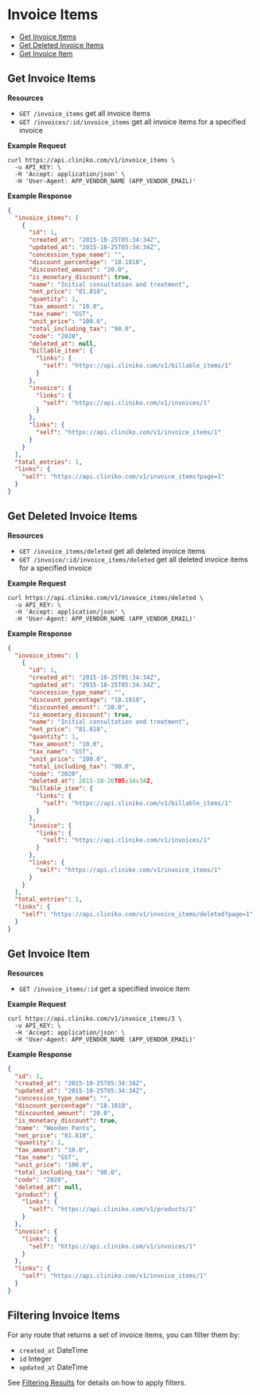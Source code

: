 Invoice Items
===============
* [Get Invoice Items](#get-invoice-items "This will return all invoice items.")
* [Get Deleted Invoice Items](#get-deleted-invoice-items "This will return all deleted invoice items.")
* [Get Invoice Item](#get-invoice-item "This will return a specified invoice item.")

Get Invoice Items
----------------

**Resources**
* ```GET /invoice_items``` get all invoice items
* ```GET /invoices/:id/invoice_items``` get all invoice items for a specified invoice

**Example Request**
```shell
curl https://api.cliniko.com/v1/invoice_items \
  -u API_KEY: \
  -H 'Accept: application/json' \
  -H 'User-Agent: APP_VENDOR_NAME (APP_VENDOR_EMAIL)'
```

**Example Response**
```json
{
  "invoice_items": [
    {
      "id": 1,
      "created_at": "2015-10-25T05:34:34Z",
      "updated_at": "2015-10-25T05:34:34Z",
      "concession_type_name": "",
      "discount_percentage": "18.1818",
      "discounted_amount": "20.0",
      "is_monetary_discount": true,
      "name": "Initial consultation and treatment",
      "net_price": "81.818",
      "quantity": 1,
      "tax_amount": "10.0",
      "tax_name": "GST",
      "unit_price": "100.0",
      "total_including_tax": "90.0",
      "code": "2020",
      "deleted_at": null,
      "billable_item": {
        "links": {
          "self": "https://api.cliniko.com/v1/billable_items/1"
        }
      },
      "invoice": {
        "links": {
          "self": "https://api.cliniko.com/v1/invoices/1"
        }
      },
      "links": {
        "self": "https://api.cliniko.com/v1/invoice_items/1"
      }
    }
  ],
  "total_entries": 1,
  "links": {
    "self": "https://api.cliniko.com/v1/invoice_items?page=1"
  }
}
```

Get Deleted Invoice Items
----------------

**Resources**
* ```GET /invoice_items/deleted``` get all deleted invoice items
* ```GET /invoice/:id/invoice_items/deleted``` get all deleted invoice items for a specified invoice

**Example Request**
```shell
curl https://api.cliniko.com/v1/invoice_items/deleted \
  -u API_KEY: \
  -H 'Accept: application/json' \
  -H 'User-Agent: APP_VENDOR_NAME (APP_VENDOR_EMAIL)'
```

**Example Response**
```json
{
  "invoice_items": [
    {
      "id": 1,
      "created_at": "2015-10-25T05:34:34Z",
      "updated_at": "2015-10-25T05:34:34Z",
      "concession_type_name": "",
      "discount_percentage": "18.1818",
      "discounted_amount": "20.0",
      "is_monetary_discount": true,
      "name": "Initial consultation and treatment",
      "net_price": "81.818",
      "quantity": 1,
      "tax_amount": "10.0",
      "tax_name": "GST",
      "unit_price": "100.0",
      "total_including_tax": "90.0",
      "code": "2020",
      "deleted_at": 2015-10-26T05:34:34Z,
      "billable_item": {
        "links": {
          "self": "https://api.cliniko.com/v1/billable_items/1"
        }
      },
      "invoice": {
        "links": {
          "self": "https://api.cliniko.com/v1/invoices/1"
        }
      },
      "links": {
        "self": "https://api.cliniko.com/v1/invoice_items/1"
      }
    }
  ],
  "total_entries": 1,
  "links": {
    "self": "https://api.cliniko.com/v1/invoice_items/deleted?page=1"
  }
}
```


Get Invoice Item
------------

**Resources**
* ```GET /invoice_items/:id``` get a specified invoice item

**Example Request**
```shell
curl https://api.cliniko.com/v1/invoice_items/3 \
  -u API_KEY: \
  -H 'Accept: application/json' \
  -H 'User-Agent: APP_VENDOR_NAME (APP_VENDOR_EMAIL)'
```

**Example Response**
```json
{
  "id": 1,
  "created_at": "2015-10-25T05:34:34Z",
  "updated_at": "2015-10-25T05:34:34Z",
  "concession_type_name": "",
  "discount_percentage": "18.1818",
  "discounted_amount": "20.0",
  "is_monetary_discount": true,
  "name": "Wooden Pants",
  "net_price": "81.818",
  "quantity": 1,
  "tax_amount": "10.0",
  "tax_name": "GST",
  "unit_price": "100.0",
  "total_including_tax": "90.0",
  "code": "2020",
  "deleted_at": null,
  "product": {
    "links": {
      "self": "https://api.cliniko.com/v1/products/1"
    }
  },
  "invoice": {
    "links": {
      "self": "https://api.cliniko.com/v1/invoices/1"
    }
  },
  "links": {
    "self": "https://api.cliniko.com/v1/invoice_items/1"
  }
}
```

Filtering Invoice Items
----------------

For any route that returns a set of invoice items, you can filter them by:
* ```created_at``` DateTime
* ```id``` Integer
* ```updated_at``` DateTime

See [Filtering Results](https://github.com/redguava/cliniko-api#filtering-results) for details on how to apply filters.
